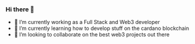 ### Hi there 👋


- 🔭 I’m currently working as a Full Stack and Web3 developer
- 🌱 I’m currently learning how to develop stuff on the cardano blockchain
- 👯 I’m looking to collaborate on the best web3 projects out there


